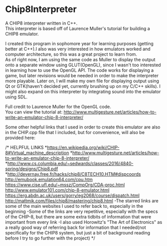 # Chip8Interpreter
A CHIP8 interpreter written in C++.  
This interpreter is based off of Laurence Muller's tutorial for building a CHIP8 emulator.  

I created this program in sophomore year for learning purposes (getting better at C++).I also was very interested in how emulators worked and computer architecture, so this was a great project to learn from.  
As of right now, I am using the same code as Muller to display the output onto a separate window using GLUT(OpenGL), since I wasn't too interested in learning how to use the OpenGL API. The code works for displaying a game, but later revisions would be needed in order to make the interpreter more playable. Later on, I will make my own file for displaying output using Qt or GTK(haven't decided yet, currently brushing up on my C/C++ skills). I might also expand on this interpreter by integrating sound into the emulator using SDL.  

Full credit to Laurence Muller for the OpenGL code.  
You can view the tutorial at: http://www.multigesture.net/articles/how-to-write-an-emulator-chip-8-interpreter/  

Some other helpful links that I used in order to create this emulator are also in the CHIP.cpp file that I included, but for convenience, will also be provided here:

/*
HELPFUL LINKS
*https://en.wikipedia.org/wiki/CHIP-8#Virtual_machine_description
*http://www.multigesture.net/articles/how-to-write-an-emulator-chip-8-interpreter/
*http://www.cs.columbia.edu/~sedwards/classes/2016/4840-spring/designs/Chip8.pdf
*http://devernay.free.fr/hacks/chip8/C8TECH10.HTM#dispcoords
http://emubook.emulation64.com/cpu.htm
https://www.cise.ufl.edu/~mssz/CompOrg/CDA-proc.html
http://www.emulator101.com/chip-8-emulator.html
https://erg.abdn.ac.uk/users/gorry/eg2068/course/dispatch.html
http://mattmik.com/files/chip8/mastering/chip8.html
-The starred links are some of the main websites I used to refer back to, especially in the beginning
-Some of the links are very repetitive, especially with the specs of the CHIP-8, but there are some extra tidbits of information that were important
from every link
-I also used Horowitz's "The Art of Electronics" as a really good way of referring back for information that I needed(not specifically
for the CHIP8 system, but just a bit of background reading before I try to go further with the project)
*/

